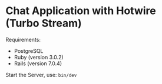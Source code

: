 # Chat Application with Hotwire (Turbo Stream)

Requirements:
- PostgreSQL
- Ruby (version 3.0.2)
- Rails (version 7.0.4)

Start the Server, use:
```bin/dev```
